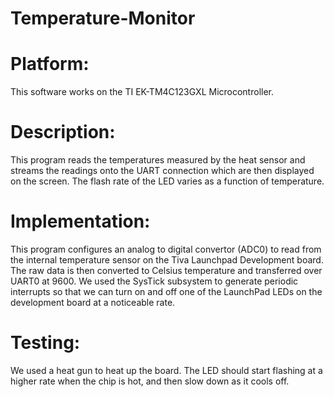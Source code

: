 # Temperature-Monitor

# Platform:

This software works on the TI EK-TM4C123GXL Microcontroller.

# Description:

This program reads the temperatures measured by the heat sensor and streams the readings onto the UART connection which are then displayed on the screen. The flash rate of the LED varies as a function of temperature.

# Implementation:

This program configures an analog to digital convertor (ADC0) to read from the internal temperature sensor on the Tiva Launchpad Development board. The raw data is then converted to Celsius temperature and transferred over UART0 at 9600.
We used the SysTick subsystem to generate periodic interrupts so that we can turn on and off one of the LaunchPad LEDs on the development board at a noticeable rate.

# Testing:

We used a heat gun to heat up the board. The LED should start flashing at a higher rate when the chip is hot, and then slow down as it cools off.
